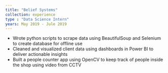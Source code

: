 ```yaml
---
title: "Belief Systems"
collection: experience
type : "Data Science Intern"
years: May 2019 - Jule 2019
---
```


- Wrote python scripts to scrape data using BeautifulSoup and Selenium to create database for offline use
- Cleaned and visualized client data using dashboards in Power BI to deliver actionable insights
- Built a people counter app using OpenCV to keep track of people inside the shop using video from CCTV
